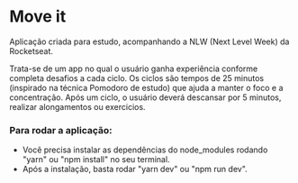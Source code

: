 # Move it
 
Aplicação criada para estudo, acompanhando a NLW (Next Level Week) da Rocketseat.

Trata-se de um app no qual o usuário ganha experiência conforme completa desafios a cada ciclo. 
Os ciclos são tempos de 25 minutos (inspirado na técnica Pomodoro de estudo) que ajuda a manter o foco e a concentração. 
Após um ciclo, o usuário deverá descansar por 5 minutos, realizar alongamentos ou exercicios.

### Para rodar a aplicação:
- Você precisa instalar as dependências do node_modules rodando "yarn" ou "npm install" no seu terminal.
- Após a instalação, basta rodar "yarn dev" ou "npm run dev".
